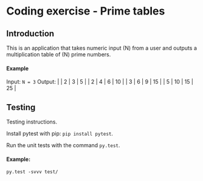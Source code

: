# Coding exercise - Prime tables

## Introduction
This is an application that takes numeric input (N) from a user and outputs a multiplication table of (N) prime numbers.

#### Example
Input: `N = 3`
Output:
|      |    2 |    3 |    5 |
|    2 |    4 |    6 |   10 |
|    3 |    6 |    9 |   15 |
|    5 |   10 |   15 |   25 |

## Testing
Testing instructions.

Install pytest with pip:
    `pip install pytest`.

Run the unit tests with the command `py.test`.

#### Example:
  `py.test -svvv test/`
